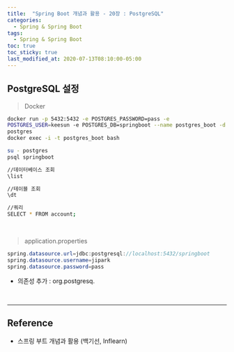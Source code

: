 ```yaml
---
title:  "Spring Boot 개념과 활용 - 20장 : PostgreSQL"
categories:
  - Spring & Spring Boot
tags:
  - Spring & Spring Boot
toc: true
toc_sticky: true
last_modified_at: 2020-07-13T08:10:00-05:00
---
```


## PostgreSQL 설정

> Docker

```sh
docker run -p 5432:5432 -e POSTGRES_PASSWORD=pass -e
POSTGRES_USER=keesun -e POSTGRES_DB=springboot --name postgres_boot -d
postgres
docker exec -i -t postgres_boot bash

su - postgres
psql springboot

//데이터베이스 조회
\list

//테이블 조회
\dt

//쿼리
SELECT * FROM account;
```

<br>

> application.properties

```java
spring.datasource.url=jdbc:postgresql://localhost:5432/springboot
spring.datasource.username=jipark
spring.datasource.password=pass
```

* 의존성 추가 : org.postgresq.

<br>

---

## Reference

* 스프링 부트 개념과 활용 (백기선, Inflearn)
